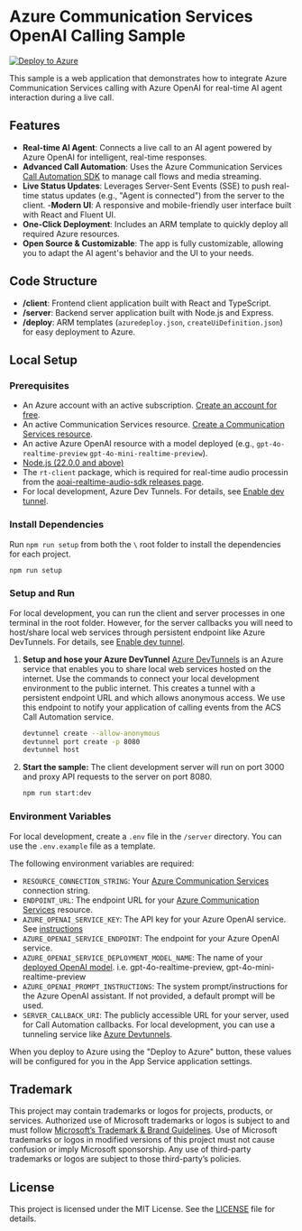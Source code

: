 # Azure Communication Services OpenAI Calling Sample

[![Deploy to Azure](https://aka.ms/deploytoazurebutton)](https://portal.azure.com/#create/Microsoft.Template/uri/https%3A%2F%2Fraw.githubusercontent.com%2FAzure-Samples%2Fcommunication-services-openai-sample%2Fmain%2Fdeploy%2Fazuredeploy.json/createUIDefinitionUri/https%3A%2F%2Fraw.githubusercontent.com%2FAzure-Samples%2Fcommunication-services-openai-sample%2Fmain%2Fdeploy%2FcreateUiDefinition.json)


This sample is a web application that demonstrates how to integrate Azure Communication Services calling with Azure OpenAI for real-time AI agent interaction during a live call.

## Features

- **Real-time AI Agent**: Connects a live call to an AI agent powered by Azure OpenAI for intelligent, real-time responses.
- **Advanced Call Automation**: Uses the Azure Communication Services [Call Automation SDK](https://learn.microsoft.com/azure/communication-services/concepts/call-automation/call-automation) to manage call flows and media streaming.
- **Live Status Updates**: Leverages Server-Sent Events (SSE) to push real-time status updates (e.g., "Agent is connected") from the server to the client.
-**Modern UI**: A responsive and mobile-friendly user interface built with React and Fluent UI.
- **One-Click Deployment**: Includes an ARM template to quickly deploy all required Azure resources.
- **Open Source & Customizable**: The app is fully customizable, allowing you to adapt the AI agent's behavior and the UI to your needs.

## Code Structure

- **/client**: Frontend client application built with React and TypeScript.
- **/server**: Backend server application built with Node.js and Express.
- **/deploy**: ARM templates (`azuredeploy.json`, `createUiDefinition.json`) for easy deployment to Azure.

## Local Setup

### Prerequisites

- An Azure account with an active subscription. [Create an account for free](https://azure.microsoft.com/free/).
- An active Communication Services resource. [Create a Communication Services resource](https://docs.microsoft.com/azure/communication-services/quickstarts/create-communication-resource).
- An active Azure OpenAI resource with a model deployed (e.g., `gpt-4o-realtime-preview` `gpt-4o-mini-realtime-preview`).
- [Node.js (22.0.0 and above)](https://nodejs.org/en/download/)
- The `rt-client` package, which is required for real-time audio processin from the [aoai-realtime-audio-sdk releases page](https://github.com/Azure-Samples/aoai-realtime-audio-sdk/).
- For local development, Azure Dev Tunnels. For details, see [Enable dev tunnel](https://learn.microsoft.com/en-us/azure/developer/dev-tunnels/get-started).


### Install Dependencies

Run `npm run setup` from both the `\` root folder to install the dependencies for each project.

```bash
npm run setup

```

### Setup and Run

For local development, you can run the client and server processes in one terminal in the root folder.
However, for the server callbacks you will need to host/share local web services through persistent endpoint
like Azure DevTunnels. For details, see [Enable dev tunnel](https://learn.microsoft.com/en-us/azure/developer/dev-tunnels/get-started).

1. **Setup and hose your Azure DevTunnel**
    [Azure DevTunnels](https://learn.microsoft.com/en-us/azure/developer/dev-tunnels/overview) is an Azure service that enables you to share local web services hosted on the internet. Use the commands to connect your local development environment to the public internet. This creates a tunnel with a persistent endpoint URL and which allows anonymous access. We use this endpoint to notify your application of calling events from the ACS Call Automation service.

    ```bash
    devtunnel create --allow-anonymous
    devtunnel port create -p 8080
    devtunnel host
    ```

1.  **Start the sample:**
    The client development server will run on port 3000 and proxy API requests to the server on port 8080.

    ```bash
    npm run start:dev
    ```

### Environment Variables

For local development, create a `.env` file in the `/server` directory. You can use the `.env.example` file as a template.

The following environment variables are required:

-   `RESOURCE_CONNECTION_STRING`: Your [Azure Communication Services](https://learn.microsoft.com/en-us/azure/communication-services/quickstarts/create-communication-resource?tabs=windows&pivots=platform-azp) connection string.
-   `ENDPOINT_URL`: The endpoint URL for your [Azure Communication Services](https://learn.microsoft.com/en-us/azure/communication-services/quickstarts/create-communication-resource?tabs=windows&pivots=platform-azp) resource.
-   `AZURE_OPENAI_SERVICE_KEY`: The API key for your Azure OpenAI service. See [instructions](https://learn.microsoft.com/en-us/azure/ai-foundry/openai/how-to/create-resource?pivots=web-portal)
-   `AZURE_OPENAI_SERVICE_ENDPOINT`: The endpoint for your Azure OpenAI service.
-   `AZURE_OPENAI_SERVICE_DEPLOYMENT_MODEL_NAME`: The name of your [deployed OpenAI model](https://learn.microsoft.com/en-us/azure/ai-foundry/openai/concepts/models?tabs=global-standard%2Cstandard-chat-completions#model-summary-table-and-region-availability). i.e. gpt-4o-realtime-preview, gpt-4o-mini-realtime-preview
-   `AZURE_OPENAI_PROMPT_INSTRUCTIONS`: The system prompt/instructions for the Azure OpenAI assistant. If not provided, a default prompt will be used.
-   `SERVER_CALLBACK_URI`: The publicly accessible URL for your server, used for Call Automation callbacks. For local development, you can use a tunneling service like [Azure Devtunnels](https://learn.microsoft.com/en-us/azure/developer/dev-tunnels/get-started?tabs=macos).

When you deploy to Azure using the "Deploy to Azure" button, these values will be configured for you in the App Service application settings.


## Trademark

This project may contain trademarks or logos for projects, products, or services. Authorized use of Microsoft trademarks or logos is subject to and must follow [Microsoft’s Trademark & Brand Guidelines](https://www.microsoft.com/legal/intellectualproperty/trademarks/usage/general). Use of Microsoft trademarks or logos in modified versions of this project must not cause confusion or imply Microsoft sponsorship. Any use of third-party trademarks or logos are subject to those third-party’s policies.

## License

This project is licensed under the MIT License. See the [LICENSE](LICENSE.md) file for details.